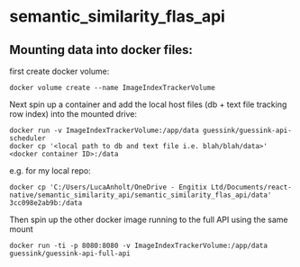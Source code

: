 # semantic_similarity_flas_api

## Mounting data into docker files:
first create docker volume:

```
docker volume create --name ImageIndexTrackerVolume
```

Next spin up a container and add the local host files (db + text file tracking row index) into the mounted drive:

```
docker run -v ImageIndexTrackerVolume:/app/data guessink/guessink-api-scheduler
docker cp '<local path to db and text file i.e. blah/blah/data>' <docker container ID>:/data
```

e.g. for my local repo:

```
docker cp 'C:/Users/LucaAnholt/OneDrive - Engitix Ltd/Documents/react-native/semantic_similarity_api/semantic_similarity_flas_api/data' 3cc098e2ab9b:/data
```

Then spin up the other docker image running to the full API using the same mount
```
docker run -ti -p 8080:8080 -v ImageIndexTrackerVolume:/app/data guessink/guessink-api-full-api
```

